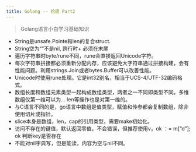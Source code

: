 ```yaml
---
title: Golang -- 拾遗 Part2
---
```


> Golang语言小白学习基础知识

* String是unsafe.Pointe和len的复合struct.
* String空为“”不是nil, 跨行时+ 必须在末尾
* 遍历字符串时byte/rune不同，rune会直接返回Unicode字符。
*  每次字符串拼接都必须重新分配内存，应该避免大字符串通过拼接构建，会有性能问题。利用strings.Join或者bytes.Buffer可以改善性能。
* Unicode时使用rune处理。它是int32别名，相当于UCS-4/UTF-32编码格式。
* 数组长度和数组元素类型一起构成数组类型，两者之一不同即类型不同。多维数组仅第一维可以为… len等操作也是对第一维的。
* 与C语言不同的是，go语言中数组是值类型，赋值和传参都会复制数组，除非使用切片或指针。
* slice本身是数组，len，cap的引用类型，需要make初始化。
* 访问不存在的键值，默认返回零值，不会错误，但推荐使用v，ok ：= m[“d”]; ok 判断key是否存在
* 不能对nil字典写，但是能读，内容为空与nil不同。
